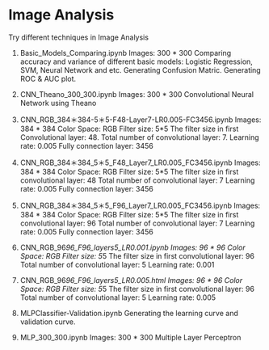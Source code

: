 # Image Analysis
Try different techniques in Image Analysis

1. Basic_Models_Comparing.ipynb
Images: 300 * 300
Comparing accuracy and variance of different basic models: Logistic Regression, SVM, Neural Network and etc.
Generating Confusion Matric.
Generating ROC & AUC plot.

2. CNN_Theano_300_300.ipynb
Images: 300 * 300
Convolutional Neural Network using Theano

3. CNN_RGB_384＊384-5＊5-F48-Layer7-LR0.005-FC3456.ipynb
Images: 384 * 384
Color Space: RGB
Filter size: 5*5
The filter size in first Convolutional layer: 48.
Total number of convolutional layer: 7.
Learning rate: 0.005
Fully connection layer: 3456

4. CNN_RGB_384＊384_5＊5_F48_Layer7_LR0.005_FC3456.ipynb
Images: 384 * 384
Color Space: RGB
Filter size: 5*5
The filter size in first convolutional layer: 48
Total number of convolutional layer: 7
Learning rate: 0.005
Fully connection layer: 3456

5. CNN_RGB_384＊384_5＊5_F96_Layer7_LR0.005_FC3456.ipynb
Images: 384 * 384
Color Space: RGB
Filter size: 5*5
The filter size in first convolutional layer: 96
Total number of convolutional layer: 7
Learning rate: 0.005
Fully connection layer: 3456

6. CNN_RGB_96*96_F96_layers5_LR0.001.ipynb
Images: 96 * 96
Color Space: RGB
Filter size: 5*5
The filter size in first convolutional layer: 96
Total number of convolutional layer: 5
Learning rate: 0.001

7. CNN_RGB_96*96_F96_layers5_LR0.005.html
Images: 96 * 96
Color Space: RGB
Filter size: 5*5
The filter size in first convolutional layer: 96
Total number of convolutional layer: 5
Learning rate: 0.005

8. MLPClassifier-Validation.ipynb
Generating the learning curve and validation curve.

9. MLP_300_300.ipynb
Images: 300 * 300
Multiple Layer Perceptron


